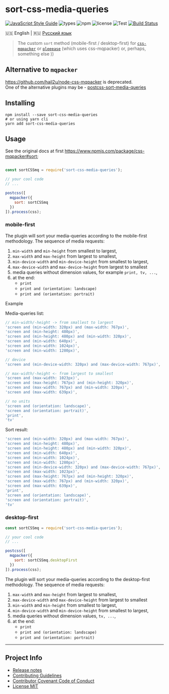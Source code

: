 # sort-css-media-queries

[![JavaScript Style Guide](https://img.shields.io/badge/code_style-standard-brightgreen.svg)](https://standardjs.com)
![types](https://img.shields.io/badge/types-TypeScript-blue)
![npm](https://img.shields.io/badge/node-6.3.0-yellow.svg)
![license](https://img.shields.io/badge/License-MIT-orange.svg)
![Test](https://github.com/dutchenkoOleg/sort-css-media-queries/workflows/Test/badge.svg)
[![Build Status](https://travis-ci.org/dutchenkoOleg/sort-css-media-queries.svg?branch=master)](https://travis-ci.org/dutchenkoOleg/sort-css-media-queries)
 
 
:us: English
|
:ru: [Русский язык](https://github.com/dutchenkoOleg/sort-css-media-queries/blob/master/README-RU.md)


> The custom `sort` method (mobile-first / desktop-first) for [`css-mqpacker`](https://www.npmjs.com/package/css-mqpacker) or [`pleeease`](https://www.npmjs.com/package/pleeease) (which uses css-mqpacker) or, perhaps, something else ))

## Alternative to `mqpacker`

https://github.com/hail2u/node-css-mqpacker is deprecated.  
One of the alternative plugins may be - [postcss-sort-media-queries](https://github.com/solversgroup/postcss-sort-media-queries)


## Installing

```shell
npm install --save sort-css-media-queries
# or using yarn cli
yarn add sort-css-media-queries
```

## Usage

See the original docs at first https://www.npmjs.com/package/css-mqpacker#sort;

```js

const sortCSSmq = require('sort-css-media-queries');

// your cool code
// ...

postcss([
  mqpacker({
    sort: sortCSSmq
  })
]).process(css);

```

### mobile-first

The plugin will sort your media-queries according to the mobile-first methodology. The sequence of media requests:

1. `min-width` and `min-height`  from smallest to largest,
1. `max-width` and `max-height` from largest to smallest,
1. `min-device-width` and `min-device-height`  from smallest to largest,
1. `max-device-width` and `max-device-height` from largest to smallest
1. media queries without dimension values, for example `print, tv, ...`,
1. at the end:
	- `print`
	- `print and (orientation: landscape)`
	- `print and (orientation: portrait)`

Example

Media-queries list:

```js
// min-width/-height -> from smallest to largest
'screen and (min-width: 320px) and (max-width: 767px)',
'screen and (min-height: 480px)',
'screen and (min-height: 480px) and (min-width: 320px)',
'screen and (min-width: 640px)',
'screen and (min-width: 1024px)',
'screen and (min-width: 1280px)',

// device
'screen and (min-device-width: 320px) and (max-device-width: 767px)',

// max-width/-height <- from largest to smallest
'screen and (max-width: 1023px)',
'screen and (max-height: 767px) and (min-height: 320px)',
'screen and (max-width: 767px) and (min-width: 320px)',
'screen and (max-width: 639px)',

// no units
'screen and (orientation: landscape)',
'screen and (orientation: portrait)',
'print',
'tv'
```

Sort result:

```js
'screen and (min-width: 320px) and (max-width: 767px)',
'screen and (min-height: 480px)',
'screen and (min-height: 480px) and (min-width: 320px)',
'screen and (min-width: 640px)',
'screen and (min-width: 1024px)',
'screen and (min-width: 1280px)',
'screen and (min-device-width: 320px) and (max-device-width: 767px)',
'screen and (max-width: 1023px)',
'screen and (max-height: 767px) and (min-height: 320px)',
'screen and (max-width: 767px) and (min-width: 320px)',
'screen and (max-width: 639px)',
'print',
'screen and (orientation: landscape)',
'screen and (orientation: portrait)',
'tv'
```

### desktop-first

```js
const sortCSSmq = require('sort-css-media-queries');

// your cool code
// ...

postcss([
  mqpacker({
    sort: sortCSSmq.desktopFirst
  })
]).process(css);

```

The plugin will sort your media-queries according to the desktop-first methodology. The sequence of media requests:

1. `max-width` and `max-height` from largest to smallest,
1. `max-device-width` and `max-device-height` from largest to smallest
1. `min-width` and `min-height`  from smallest to largest,
1. `min-device-width` and `min-device-height`  from smallest to largest,
1. media queries without dimension values, `tv, ...`,
1. at the end:
	- `print`
	- `print and (orientation: landscape)`
	- `print and (orientation: portrait)`

---

## Project Info

* [Release notes](https://github.com/dutchenkoOleg/sort-css-media-queries/releases)
* [Contributing Guidelines](https://github.com/dutchenkoOleg/sort-css-media-queries/blob/master/CONTRIBUTING.md)
* [Contributor Covenant Code of Conduct](https://github.com/dutchenkoOleg/sort-css-media-queries/blob/master/CODE_OF_CONDUCT.md)
* [License MIT](https://github.com/dutchenkoOleg/sort-css-media-queries/blob/master/LICENSE)

